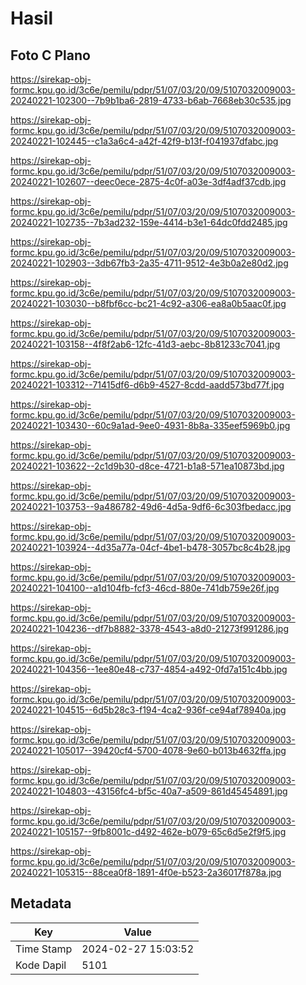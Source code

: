 # Hasil

## Foto C Plano

https://sirekap-obj-formc.kpu.go.id/3c6e/pemilu/pdpr/51/07/03/20/09/5107032009003-20240221-102300--7b9b1ba6-2819-4733-b6ab-7668eb30c535.jpg

https://sirekap-obj-formc.kpu.go.id/3c6e/pemilu/pdpr/51/07/03/20/09/5107032009003-20240221-102445--c1a3a6c4-a42f-42f9-b13f-f041937dfabc.jpg

https://sirekap-obj-formc.kpu.go.id/3c6e/pemilu/pdpr/51/07/03/20/09/5107032009003-20240221-102607--deec0ece-2875-4c0f-a03e-3df4adf37cdb.jpg

https://sirekap-obj-formc.kpu.go.id/3c6e/pemilu/pdpr/51/07/03/20/09/5107032009003-20240221-102735--7b3ad232-159e-4414-b3e1-64dc0fdd2485.jpg

https://sirekap-obj-formc.kpu.go.id/3c6e/pemilu/pdpr/51/07/03/20/09/5107032009003-20240221-102903--3db67fb3-2a35-4711-9512-4e3b0a2e80d2.jpg

https://sirekap-obj-formc.kpu.go.id/3c6e/pemilu/pdpr/51/07/03/20/09/5107032009003-20240221-103030--b8fbf6cc-bc21-4c92-a306-ea8a0b5aac0f.jpg

https://sirekap-obj-formc.kpu.go.id/3c6e/pemilu/pdpr/51/07/03/20/09/5107032009003-20240221-103158--4f8f2ab6-12fc-41d3-aebc-8b81233c7041.jpg

https://sirekap-obj-formc.kpu.go.id/3c6e/pemilu/pdpr/51/07/03/20/09/5107032009003-20240221-103312--71415df6-d6b9-4527-8cdd-aadd573bd77f.jpg

https://sirekap-obj-formc.kpu.go.id/3c6e/pemilu/pdpr/51/07/03/20/09/5107032009003-20240221-103430--60c9a1ad-9ee0-4931-8b8a-335eef5969b0.jpg

https://sirekap-obj-formc.kpu.go.id/3c6e/pemilu/pdpr/51/07/03/20/09/5107032009003-20240221-103622--2c1d9b30-d8ce-4721-b1a8-571ea10873bd.jpg

https://sirekap-obj-formc.kpu.go.id/3c6e/pemilu/pdpr/51/07/03/20/09/5107032009003-20240221-103753--9a486782-49d6-4d5a-9df6-6c303fbedacc.jpg

https://sirekap-obj-formc.kpu.go.id/3c6e/pemilu/pdpr/51/07/03/20/09/5107032009003-20240221-103924--4d35a77a-04cf-4be1-b478-3057bc8c4b28.jpg

https://sirekap-obj-formc.kpu.go.id/3c6e/pemilu/pdpr/51/07/03/20/09/5107032009003-20240221-104100--a1d104fb-fcf3-46cd-880e-741db759e26f.jpg

https://sirekap-obj-formc.kpu.go.id/3c6e/pemilu/pdpr/51/07/03/20/09/5107032009003-20240221-104236--df7b8882-3378-4543-a8d0-21273f991286.jpg

https://sirekap-obj-formc.kpu.go.id/3c6e/pemilu/pdpr/51/07/03/20/09/5107032009003-20240221-104356--1ee80e48-c737-4854-a492-0fd7a151c4bb.jpg

https://sirekap-obj-formc.kpu.go.id/3c6e/pemilu/pdpr/51/07/03/20/09/5107032009003-20240221-104515--6d5b28c3-f194-4ca2-936f-ce94af78940a.jpg

https://sirekap-obj-formc.kpu.go.id/3c6e/pemilu/pdpr/51/07/03/20/09/5107032009003-20240221-105017--39420cf4-5700-4078-9e60-b013b4632ffa.jpg

https://sirekap-obj-formc.kpu.go.id/3c6e/pemilu/pdpr/51/07/03/20/09/5107032009003-20240221-104803--43156fc4-bf5c-40a7-a509-861d45454891.jpg

https://sirekap-obj-formc.kpu.go.id/3c6e/pemilu/pdpr/51/07/03/20/09/5107032009003-20240221-105157--9fb8001c-d492-462e-b079-65c6d5e2f9f5.jpg

https://sirekap-obj-formc.kpu.go.id/3c6e/pemilu/pdpr/51/07/03/20/09/5107032009003-20240221-105315--88cea0f8-1891-4f0e-b523-2a36017f878a.jpg


## Metadata

| Key        | Value               |
| ---------- | ------------------- |
| Time Stamp | 2024-02-27 15:03:52 |
| Kode Dapil | 5101                |



